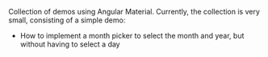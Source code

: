 Collection of demos using Angular Material. Currently, the collection is very small, consisting of a simple demo:

- How to implement a month picker to select the month and year, but without having to select a day